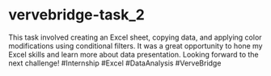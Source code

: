 # vervebridge-task_2
  This task involved creating an Excel sheet, copying data, and applying color modifications using conditional filters. It was a great opportunity to hone my Excel skills and learn more about data presentation.  Looking forward to the next challenge! #Internship #Excel #DataAnalysis #VerveBridge
